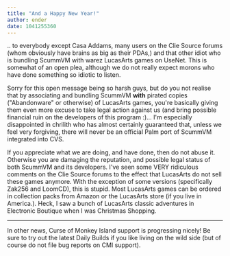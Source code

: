 ```yaml
---
title: "And a Happy New Year!"
author: ender
date: 1041255360
---
```


.. to everybody except Casa Addams, many users on the Clie Source forums (whom obviously have brains as big as their PDAs,) and that other idiot who is bundling ScummVM with warez LucasArts games on UseNet. This is somewhat of an open plea, although we do not really expect morons who have done something so idiotic to listen.  
  
Sorry for this open message being so harsh guys, but do you not realise that by associating and bundling ScummVM **with** pirated copies ("Abandonware" or otherwise) of LucasArts games, you're basically giving them even more excuse to take legal action against us (and bring possible financial ruin on the developers of this program :)... I'm especially disappointed in chrilith who has almost certainly guaranteed that, unless we feel very forgiving, there will never be an official Palm port of ScummVM integrated into CVS.  
  
If you appreciate what we are doing, and have done, then do not abuse it. Otherwise you are damaging the reputation, and possible legal status of both ScummVM and its developers. I've seen some VERY ridiculous comments on the Clie Source forums to the effect that LucasArts do not sell these games anymore. With the exception of some versions (specifically Zak256 and LoomCD), this is stupid. Most LucasArts games can be ordered in collection packs from Amazon or the LucasArts store (if you live in America.). Heck, I saw a bunch of LucasArts classic adventures in Electronic Boutique when I was Christmas Shopping.

* * *

In other news, Curse of Monkey Island support is progressing nicely! Be sure to try out the latest Daily Builds if you like living on the wild side (but of course do not file bug reports on CMI support).
